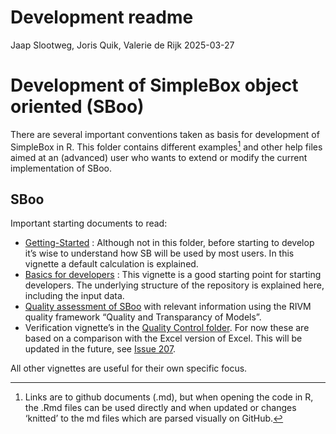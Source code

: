 Development readme
================
Jaap Slootweg, Joris Quik, Valerie de Rijk
2025-03-27

# Development of SimpleBox object oriented (SBoo)

There are several important conventions taken as basis for development
of SimpleBox in R. This folder contains different examples[^1] and other
help files aimed at an (advanced) user who wants to extend or modify the
current implementation of SBoo.

## SBoo

Important starting documents to read:

- [Getting-Started](/vignettes/Getting-started.md) : Although not in
  this folder, before starting to develop it’s wise to understand how SB
  will be used by most users. In this vignette a default calculation is
  explained.
- [Basics for developers](/vignettes/Development/BasicsOfDevelopment.md)
  : This vignette is a good starting point for starting developers. The
  underlying structure of the repository is explained here, including
  the input data.
- [Quality assessment of
  SBoo](vignettes/Development/QualityDocumentation.md "RIVM quality document")
  with relevant information using the RIVM quality framework “Quality
  and Transparancy of Models”.
- Verification vignette’s in the [Quality Control
  folder](vignettes/Development/Quality%20control). For now these are
  based on a comparison with the Excel version of Excel. This will be
  updated in the future, see [Issue
  207](https://github.com/rivm-syso/SBoo/issues/207).

All other vignettes are useful for their own specific focus.

[^1]: Links are to github documents (.md), but when opening the code in
    R, the .Rmd files can be used directly and when updated or changes
    ‘knitted’ to the md files which are parsed visually on GitHub.
